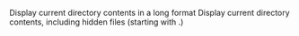 Display current directory contents in a long format
Display current directory contents, including hidden files (starting with .)
